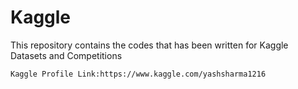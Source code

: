 # Kaggle
This repository contains the codes that has been written for Kaggle Datasets and Competitions 

    Kaggle Profile Link:https://www.kaggle.com/yashsharma1216
